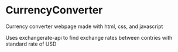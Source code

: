 # CurrencyConverter

Currency converter webpage made with html, css, and javascript

Uses exchangerate-api to find exchange rates between contries with standard rate of USD
